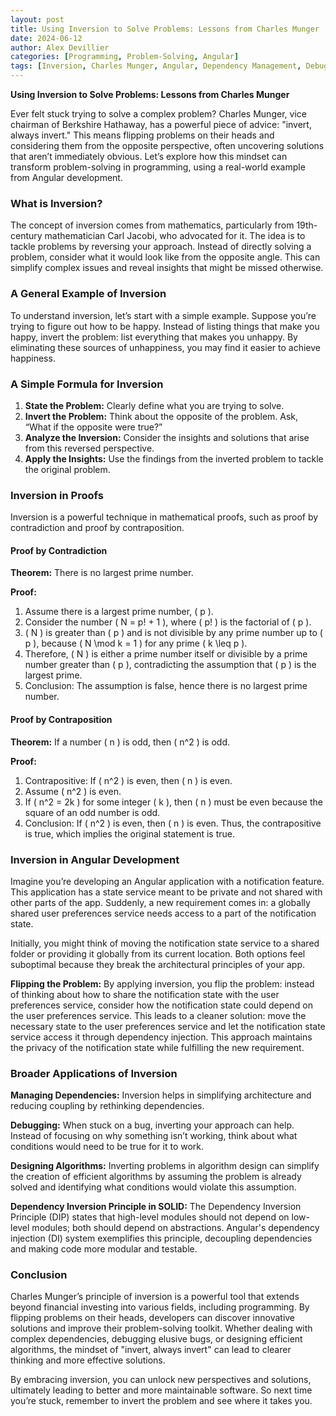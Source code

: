 ```yaml
---
layout: post
title: Using Inversion to Solve Problems: Lessons from Charles Munger
date: 2024-06-12
author: Alex Devillier
categories: [Programming, Problem-Solving, Angular]
tags: [Inversion, Charles Munger, Angular, Dependency Management, Debugging]
---
```


**Using Inversion to Solve Problems: Lessons from Charles Munger**

Ever felt stuck trying to solve a complex problem? Charles Munger, vice chairman of Berkshire Hathaway, has a powerful piece of advice: "invert, always invert." This means flipping problems on their heads and considering them from the opposite perspective, often uncovering solutions that aren’t immediately obvious. Let’s explore how this mindset can transform problem-solving in programming, using a real-world example from Angular development.

### What is Inversion?
The concept of inversion comes from mathematics, particularly from 19th-century mathematician Carl Jacobi, who advocated for it. The idea is to tackle problems by reversing your approach. Instead of directly solving a problem, consider what it would look like from the opposite angle. This can simplify complex issues and reveal insights that might be missed otherwise.

### A General Example of Inversion
To understand inversion, let’s start with a simple example. Suppose you’re trying to figure out how to be happy. Instead of listing things that make you happy, invert the problem: list everything that makes you unhappy. By eliminating these sources of unhappiness, you may find it easier to achieve happiness.

### A Simple Formula for Inversion
1. **State the Problem:** Clearly define what you are trying to solve.
2. **Invert the Problem:** Think about the opposite of the problem. Ask, “What if the opposite were true?”
3. **Analyze the Inversion:** Consider the insights and solutions that arise from this reversed perspective.
4. **Apply the Insights:** Use the findings from the inverted problem to tackle the original problem.

### Inversion in Proofs
Inversion is a powerful technique in mathematical proofs, such as proof by contradiction and proof by contraposition.

#### Proof by Contradiction
**Theorem:** There is no largest prime number.

**Proof:**

1. Assume there is a largest prime number, \( p \).
2. Consider the number \( N = p! + 1 \), where \( p! \) is the factorial of \( p \).
3. \( N \) is greater than \( p \) and is not divisible by any prime number up to \( p \), because \( N \mod k = 1 \) for any prime \( k \leq p \).
4. Therefore, \( N \) is either a prime number itself or divisible by a prime number greater than \( p \), contradicting the assumption that \( p \) is the largest prime.
5. Conclusion: The assumption is false, hence there is no largest prime number.

#### Proof by Contraposition
**Theorem:** If a number \( n \) is odd, then \( n^2 \) is odd.

**Proof:**

1. Contrapositive: If \( n^2 \) is even, then \( n \) is even.
2. Assume \( n^2 \) is even.
3. If \( n^2 = 2k \) for some integer \( k \), then \( n \) must be even because the square of an odd number is odd.
4. Conclusion: If \( n^2 \) is even, then \( n \) is even. Thus, the contrapositive is true, which implies the original statement is true.

### Inversion in Angular Development
Imagine you’re developing an Angular application with a notification feature. This application has a state service meant to be private and not shared with other parts of the app. Suddenly, a new requirement comes in: a globally shared user preferences service needs access to a part of the notification state.

Initially, you might think of moving the notification state service to a shared folder or providing it globally from its current location. Both options feel suboptimal because they break the architectural principles of your app.

**Flipping the Problem:**
By applying inversion, you flip the problem: instead of thinking about how to share the notification state with the user preferences service, consider how the notification state could depend on the user preferences service. This leads to a cleaner solution: move the necessary state to the user preferences service and let the notification state service access it through dependency injection. This approach maintains the privacy of the notification state while fulfilling the new requirement.

### Broader Applications of Inversion
**Managing Dependencies:** Inversion helps in simplifying architecture and reducing coupling by rethinking dependencies.

**Debugging:** When stuck on a bug, inverting your approach can help. Instead of focusing on why something isn’t working, think about what conditions would need to be true for it to work.

**Designing Algorithms:** Inverting problems in algorithm design can simplify the creation of efficient algorithms by assuming the problem is already solved and identifying what conditions would violate this assumption.

**Dependency Inversion Principle in SOLID:**
The Dependency Inversion Principle (DIP) states that high-level modules should not depend on low-level modules; both should depend on abstractions. Angular's dependency injection (DI) system exemplifies this principle, decoupling dependencies and making code more modular and testable.

### Conclusion
Charles Munger’s principle of inversion is a powerful tool that extends beyond financial investing into various fields, including programming. By flipping problems on their heads, developers can discover innovative solutions and improve their problem-solving toolkit. Whether dealing with complex dependencies, debugging elusive bugs, or designing efficient algorithms, the mindset of "invert, always invert" can lead to clearer thinking and more effective solutions.

By embracing inversion, you can unlock new perspectives and solutions, ultimately leading to better and more maintainable software. So next time you’re stuck, remember to invert the problem and see where it takes you.
